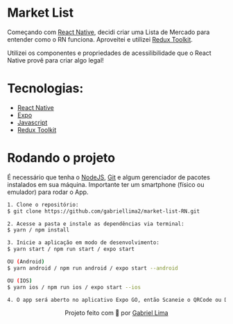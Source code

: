 # Market List

Começando com [React Native](https://reactnative.dev/), decidi criar uma Lista de Mercado para entender como o RN funciona. Aproveitei e utilizei [Redux Toolkit](https://redux-toolkit.js.org/).

Utilizei os componentes e propriedades de acessilibilidade que o React Native provê para criar algo legal!

# Tecnologias:
- [React Native](https://reactnative.dev/)
- [Expo](https://expo.dev/)
- [Javascript](https://developer.mozilla.org/pt-BR/docs/Web/JavaScript)
- [Redux Toolkit](https://redux-toolkit.js.org/)

# Rodando o projeto

É necessário que tenha o [NodeJS](https://nodejs.org/en/), [Git](https://git-scm.com/) e algum gerenciador de pacotes instalados em sua máquina. Importante ter um smartphone (físico ou emulador) para rodar o App.

```bash
1. Clone o repositório:
$ git clone https://github.com/gabriellima2/market-list-RN.git

2. Acesse a pasta e instale as dependências via terminal:
$ yarn / npm install

3. Inicie a aplicação em modo de desenvolvimento:
$ yarn start / npm run start / expo start

OU (Android)
$ yarn android / npm run android / expo start --android

OU (IOS)
$ yarn ios / npm run ios / expo start --ios

4. O app será aberto no aplicativo Expo GO, então Scaneie o QRCode ou Digite a URL
```

<p align="center">Projeto feito com 💙 por <a href="https://www.linkedin.com/in/gabriel-lima-860612236">Gabriel Lima</a></p>
